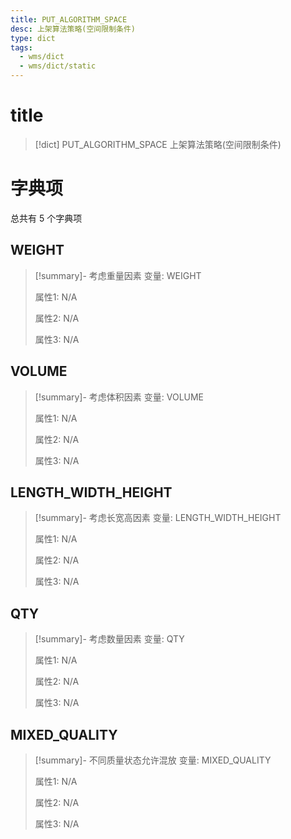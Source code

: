 ```yaml
---
title: PUT_ALGORITHM_SPACE
desc: 上架算法策略(空间限制条件)
type: dict
tags:
  - wms/dict
  - wms/dict/static
---
```

# title
>[!dict] PUT_ALGORITHM_SPACE
> 上架算法策略(空间限制条件)

# 字典项
总共有 5 个字典项
## WEIGHT
>[!summary]- 考虑重量因素
>变量: WEIGHT
>
>属性1: N/A
>
>属性2: N/A
>
>属性3: N/A

## VOLUME
>[!summary]- 考虑体积因素
>变量: VOLUME
>
>属性1: N/A
>
>属性2: N/A
>
>属性3: N/A

## LENGTH_WIDTH_HEIGHT
>[!summary]- 考虑长宽高因素
>变量: LENGTH_WIDTH_HEIGHT
>
>属性1: N/A
>
>属性2: N/A
>
>属性3: N/A

## QTY
>[!summary]- 考虑数量因素
>变量: QTY
>
>属性1: N/A
>
>属性2: N/A
>
>属性3: N/A

## MIXED_QUALITY
>[!summary]- 不同质量状态允许混放
>变量: MIXED_QUALITY
>
>属性1: N/A
>
>属性2: N/A
>
>属性3: N/A
